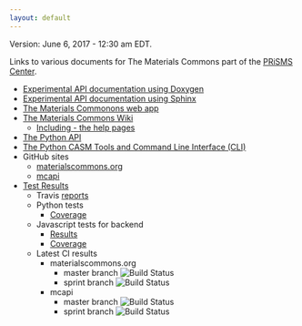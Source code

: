 ```yaml
---
layout: default
---
```


Version: June 6, 2017 - 12:30 am EDT.

Links to various documents for The Materials Commons
part of the [PRiSMS Center](http://www.prisms-center.org/#/home).

* [Experimental API documentation using Doxygen](./doxygen-docs/html)
* [Experimental API documentation using Sphinx](./sphinx/html)
* [The Materials Commonons web app](https://materialscommons.org/)
* [The Materials Commons Wiki](https://github.com/materials-commons/materialscommons.org/wiki)
  * [Including - the help pages](https://github.com/materials-commons/materialscommons.org/wiki/Help)
* [The Python API](./python-api)
* [The Python CASM Tools and Command Line Interface (CLI)](./python-casm)
* GitHub sites
  * [materialscommons.org](https://github.com/materials-commons/materialscommons.org)
  * [mcapi](https://github.com/materials-commons/mcapi)
* [Test Results](./test-results)
  * Travis [reports](https://travis-ci.org/materials-commons)
  * Python tests
    * [Coverage](./test-results/coverage)
  * Javascript tests for backend
    * [Results](./test-results/backend/tests/mochawesome.html)
    * [Coverage](./test-results/backend/coverage/lcov-report)
  * Latest CI results
    * materialscommons.org
      * master branch ![Build Status](https://travis-ci.org/materials-commons/materialscommons.org.svg?branch=master)
      * sprint branch ![Build Status](https://travis-ci.org/materials-commons/materialscommons.org.svg?branch=sprint)
    * mcapi
      * master branch ![Build Status](https://travis-ci.org/materials-commons/mcapi.svg?branch=master)
      * sprint branch ![Build Status](https://travis-ci.org/materials-commons/mcapi.svg?branch=sprint)
